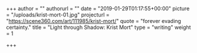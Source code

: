 +++
author = ""
authorurl = ""
date = "2019-01-29T01:17:55+00:00"
picture = "/uploads/krist-mort-01.jpg"
projecturl = "https://scene360.com/art/111985/krist-mort/"
quote = "forever evading certainty."
title = "Light through Shadow: Krist Mort"
type = "writing"
weight = 1

+++
